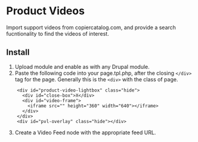 # Product Videos
Import support videos from copiercatalog.com, and provide a search fucntionality to find the videos of interest.

## Install

1. Upload module and enable as with any Drupal module.
2. Paste the following code into your page.tpl.php, after the closing `</div>` tag for the page. Generally this is the `<div>` with the class of page.
```
    <div id="product-video-lightbox" class="hide">
      <div id="close-box">X</div>
      <div id="video-frame">
        <iframe src="" height="360" width="640"></iframe>
      </div>
    </div>
    <div id="pvl-overlay" class="hide"></div>
```
3. Create a Video Feed node with the appropriate feed URL.
